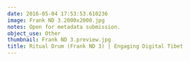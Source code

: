```yaml
---
date: 2016-05-04 17:53:53.610236
image: Frank ND 3.2000x2000.jpg
notes: Open for metadata submission.
object_use: Other
thumbnail: Frank ND 3.preview.jpg
title: Ritual Drum (Frank ND 3) | Engaging Digital Tibet
---
```


